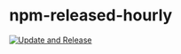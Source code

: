 npm-released-hourly
===

[![Update and Release](https://github.com/thisislawatts/npm-released-hourly/actions/workflows/update-and-release.yaml/badge.svg)](https://github.com/thisislawatts/npm-released-hourly/actions/workflows/update-and-release.yaml)
